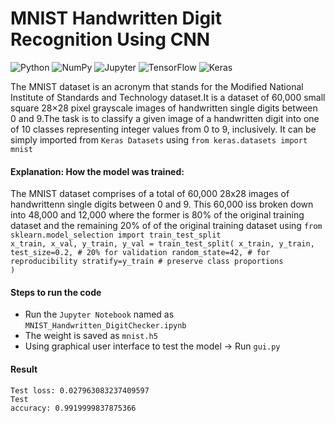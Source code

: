 # MNIST Handwritten Digit Recognition Using CNN
<img alt="Python" src="https://img.shields.io/badge/python-%2314354C.svg?style=for-the-badge&logo=python&logoColor=white"/> <img alt="NumPy" src="https://img.shields.io/badge/numpy-%23013243.svg?style=for-the-badge&logo=numpy&logoColor=white" />  <img alt="Jupyter" src="https://img.shields.io/badge/Jupyter-%23F37626.svg?style=for-the-badge&logo=Jupyter&logoColor=white" /> <img alt="TensorFlow" src="https://img.shields.io/badge/TensorFlow-%23FF6F00.svg?style=for-the-badge&logo=TensorFlow&logoColor=white" /> <img alt="Keras" src="https://img.shields.io/badge/Keras-%23D00000.svg?style=for-the-badge&logo=Keras&logoColor=white"/>

The MNIST dataset is an acronym that stands for the Modified National Institute of Standards and Technology dataset.It is a dataset of 60,000 small square 28×28 pixel grayscale images of handwritten single digits between 0 and 9.The task is to classify a given image of a handwritten digit into one of 10 classes representing integer values from 0 to 9, inclusively. It can be simply imported from <code>Keras Datasets</code> using <code>from keras.datasets import mnist</code>

#### Explanation: How the model was trained:
The MNIST dataset comprises of a total of 60,000 28x28 images of handwrittenn single digits between 0 and 9. This 60,000 iss broken down into 48,000 and 12,000 where the former is 80% of the original training dataset and the remaining 20% of of the original training dataset using <code>from sklearn.model_selection import train_test_split</code> <code> x_train, x_val, y_train, y_val = train_test_split(
    x_train, y_train,
    test_size=0.2,       # 20% for validation
    random_state=42,     # for reproducibility
    stratify=y_train     # preserve class proportions
)</code>

#### Steps to run the code
<ul>
<li>Run the <code>Jupyter Notebook</code> named as <code>MNIST_Handwritten_DigitChecker.ipynb</code></li>
<li>The weight is saved as <code>mnist.h5</code></li>
<li>Using graphical user interface to test the model -> Run <code>gui.py</code></li>
</ul>

#### Result
<code>Test loss: 0.027963083237409597 </code> <br>
<code>Test accuracy: 0.9919999837875366</code>
